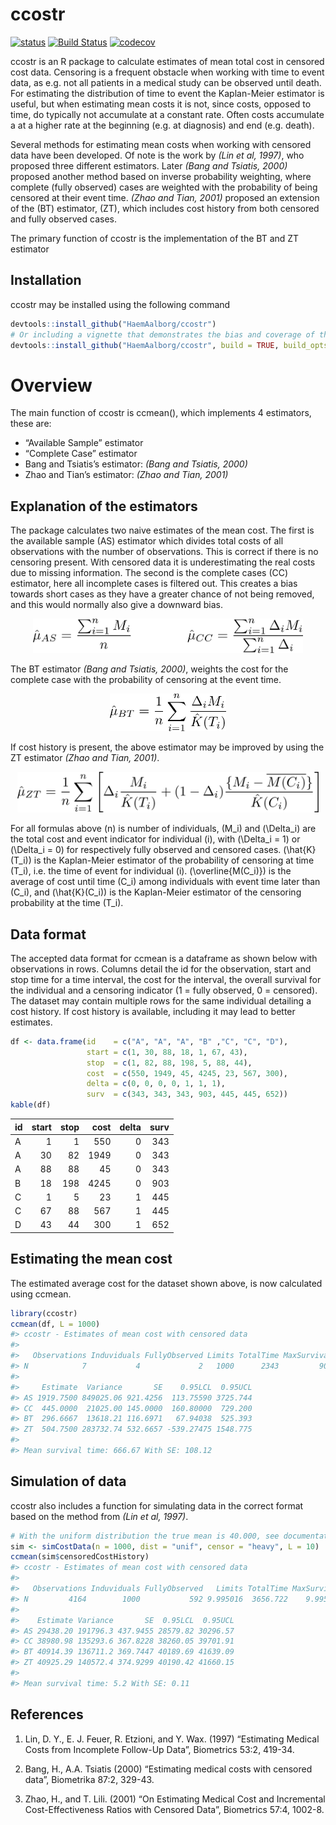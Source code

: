 
<!-- README.md is generated from README.Rmd. Please edit that file -->

# ccostr

[![status](http://joss.theoj.org/papers/0b9e631729dd9fadff3d6875e84ed954/status.svg)](http://joss.theoj.org/papers/0b9e631729dd9fadff3d6875e84ed954)
[![Build
Status](https://travis-ci.org/LarsHernandez/ccostr.svg?branch=master)](https://travis-ci.org/LarsHernandez/ccostr)
[![codecov](https://codecov.io/gh/LarsHernandez/ccostr/branch/master/graph/badge.svg)](https://codecov.io/gh/LarsHernandez/ccostr)

ccostr is an R package to calculate estimates of mean total cost in
censored cost data. Censoring is a frequent obstacle when working with
time to event data, as e.g. not all patients in a medical study can be
observed until death. For estimating the distribution of time to event
the Kaplan-Meier estimator is useful, but when estimating mean costs it
is not, since costs, opposed to time, do typically not accumulate at a
constant rate. Often costs accumulate a at a higher rate at the
beginning (e.g. at diagnosis) and end (e.g. death).

Several methods for estimating mean costs when working with censored
data have been developed. Of note is the work by *(Lin et al, 1997)*,
who proposed three different estimators. Later *(Bang and Tsiatis,
2000)* proposed another method based on inverse probability weighting,
where complete (fully observed) cases are weighted with the probability
of being censored at their event time. *(Zhao and Tian, 2001)* proposed
an extension of the \(BT\) estimator, \(ZT\), which includes cost
history from both censored and fully observed cases.

The primary function of ccostr is the implementation of the BT and ZT
estimator

## Installation

ccostr may be installed using the following command

``` r
devtools::install_github("HaemAalborg/ccostr")
# Or including a vignette that demonstrates the bias and coverage of the estimators
devtools::install_github("HaemAalborg/ccostr", build = TRUE, build_opts = c("--no-resave-data", "--no-manual"))
```

# Overview

The main function of ccostr is ccmean(), which implements 4 estimators,
these are:

  - “Available Sample” estimator
  - “Complete Case” estimator
  - Bang and Tsiatis’s estimator: *(Bang and Tsiatis, 2000)*
  - Zhao and Tian’s estimator: *(Zhao and Tian, 2001)*

## Explanation of the estimators

The package calculates two naive estimates of the mean cost. The first
is the available sample (AS) estimator which divides total costs of all
observations with the number of observations. This is correct if there
is no censoring present. With censored data it is underestimating the
real costs due to missing information. The second is the complete cases
(CC) estimator, here all incomplete cases is filtered out. This creates
a bias towards short cases as they have a greater chance of not being
removed, and this would normally also give a downward bias.

<p align="center">

<img src="img/f1.png" height="55"/>

</p>

The BT estimator *(Bang and Tsiatis, 2000)*, weights the cost for the
complete case with the probability of censoring at the event time.

<p align="center">

<img src="img/f2.png" height="60"/>

</p>

If cost history is present, the above estimator may be improved by using
the ZT estimator *(Zhao and Tian, 2001)*.

<p align="center">

<img src="img/f3.png" height="65"/>

</p>

For all formulas above \(n\) is number of individuals, \(M_i\) and
\(\Delta_i\) are the total cost and event indicator for individual
\(i\), with \(\Delta_i = 1\) or \(\Delta_i = 0\) for respectively fully
observed and censored cases. \(\hat{K}(T_i)\) is the Kaplan-Meier
estimator of the probability of censoring at time \(T_i\), i.e. the time
of event for individual \(i\). \(\overline{M(C_i)}\) is the average of
cost until time \(C_i\) among individuals with event time later than
\(C_i\), and \(\hat{K}(C_i)\) is the Kaplan-Meier estimator of the
censoring probability at the time \(T_i\).

## Data format

The accepted data format for ccmean is a dataframe as shown below with
observations in rows. Columns detail the id for the observation, start
and stop time for a time interval, the cost for the interval, the
overall survival for the individual and a censoring indicator (1 = fully
observed, 0 = censored). The dataset may contain multiple rows for the
same individual detailing a cost history. If cost history is available,
including it may lead to better estimates.

``` r
df <- data.frame(id    = c("A", "A", "A", "B" ,"C", "C", "D"),
                 start = c(1, 30, 88, 18, 1, 67, 43),
                 stop  = c(1, 82, 88, 198, 5, 88, 44),
                 cost  = c(550, 1949, 45, 4245, 23, 567, 300),
                 delta = c(0, 0, 0, 0, 1, 1, 1),
                 surv  = c(343, 343, 343, 903, 445, 445, 652))
kable(df)
```

| id | start | stop | cost | delta | surv |
| :- | ----: | ---: | ---: | ----: | ---: |
| A  |     1 |    1 |  550 |     0 |  343 |
| A  |    30 |   82 | 1949 |     0 |  343 |
| A  |    88 |   88 |   45 |     0 |  343 |
| B  |    18 |  198 | 4245 |     0 |  903 |
| C  |     1 |    5 |   23 |     1 |  445 |
| C  |    67 |   88 |  567 |     1 |  445 |
| D  |    43 |   44 |  300 |     1 |  652 |

## Estimating the mean cost

The estimated average cost for the dataset shown above, is now
calculated using ccmean.

``` r
library(ccostr)
ccmean(df, L = 1000)
#> ccostr - Estimates of mean cost with censored data
#> 
#>   Observations Induviduals FullyObserved Limits TotalTime MaxSurvival
#> N            7           4             2   1000      2343         903
#> 
#>     Estimate  Variance       SE    0.95LCL  0.95UCL
#> AS 1919.7500 849025.06 921.4256  113.75590 3725.744
#> CC  445.0000  21025.00 145.0000  160.80000  729.200
#> BT  296.6667  13618.21 116.6971   67.94038  525.393
#> ZT  504.7500 283732.74 532.6657 -539.27475 1548.775
#> 
#> Mean survival time: 666.67 With SE: 108.12
```

## Simulation of data

ccostr also includes a function for simulating data in the correct
format based on the method from *(Lin et al, 1997)*.

``` r
# With the uniform distribution the true mean is 40.000, see documentation for further details.
sim <- simCostData(n = 1000, dist = "unif", censor = "heavy", L = 10)
ccmean(sim$censoredCostHistory)
#> ccostr - Estimates of mean cost with censored data
#> 
#>   Observations Induviduals FullyObserved   Limits TotalTime MaxSurvival
#> N         4164        1000           592 9.995016  3656.722    9.995016
#> 
#>    Estimate Variance       SE  0.95LCL  0.95UCL
#> AS 29438.20 191796.3 437.9455 28579.82 30296.57
#> CC 38980.98 135293.6 367.8228 38260.05 39701.91
#> BT 40914.39 136711.2 369.7447 40189.69 41639.09
#> ZT 40925.29 140572.4 374.9299 40190.42 41660.15
#> 
#> Mean survival time: 5.2 With SE: 0.11
```

## References

1.  Lin, D. Y., E. J. Feuer, R. Etzioni, and Y. Wax. (1997) “Estimating
    Medical Costs from Incomplete Follow-Up Data”, Biometrics 53:2,
    419-34.

2.  Bang, H., A.A. Tsiatis (2000) “Estimating medical costs with
    censored data”, Biometrika 87:2, 329-43.

3.  Zhao, H., and T. Lili. (2001) “On Estimating Medical Cost and
    Incremental Cost-Effectiveness Ratios with Censored Data”,
    Biometrics 57:4, 1002-8.
